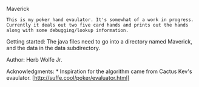 Maverick

	This is my poker hand evaulator. It's somewhat of a work in progress.
	Currently it deals out two five card hands and prints out the hands
	along with some debugging/lookup information.

Getting started:
	The java files need to go into a directory named Maverick, and the data
	in the data subdirectory.

Author:
	Herb Wolfe Jr.

Acknowledgments:
	* Inspiration for the algorithm came from Cactus Kev's evaulator.
	[http://suffe.cool/poker/evaluator.html]

